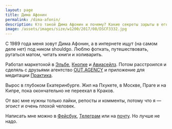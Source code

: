 ```yaml
---
layout: page
title: Дима Афонин
permalink: /dima-afonin/
description: Кто такой Дима Афонин и почему? Какие секреты зарыты в его грязном белье? Сенсационные ответы на все вопросы и голенькие хоумфотки из Айклауда!
image: /assets/images/size/w1200/2017/08/DSCF3332.jpg
---
```

С 1989 года меня зовут Дима Афонин, а в интернете ищут (на самом деле нет) под ником shouldgo. Люблю фоткать, путешествовать, ругаться матом, читать книги и холиварить.

Работал маркетохой в [Эльбе](http://e-kontur.ru/?ref=shouldgo.me), [Кнопке](http://knopka.com/?ref=shouldgo.me) и [Авиасейлз](https://www.aviasales.ru/?ref=shouldgo.me). Потом расстроился и сделяль с друзьями агентство [OUT.AGENCY](http://out.agency/?ref=shouldgo.me) и приложение для медитации [Практика](http://praktika.app/?ref=shouldgo.me).

Вырос в глубоком Екатеринбурге. Жил на Пхукете, в Москве, Праге и на Кипре, пока окончательно не переехал в Краков.

От вас мне нужны только лайки, репосты и комменты, потому что я — эгоист и очень плохой человек.

Написать мне можно в [Фейсбук](https://facebook.com/dima.afonin?ref=shouldgo.me), [Телеграм](http://telegram.me/shouldgo?ref=shouldgo.me) или на [почту](mailto:shouldgo@me.com). Но лучше не надо.
